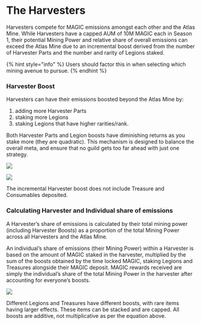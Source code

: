 # The Harvesters

Harvesters compete for MAGIC emissions amongst each other and the Atlas Mine. While Harvesters have a capped AUM of 10M MAGIC each in Season 1, their potential Mining Power and relative share of overall emissions can exceed the Atlas Mine due to an incremental boost derived from the number of Harvester Parts and the number and rarity of Legions staked.&#x20;

{% hint style="info" %}
Users should factor this in when selecting which mining avenue to pursue.
{% endhint %}

### Harvester Boost

Harvesters can have their emissions boosted beyond the Atlas Mine by:

1. adding more Harvester Parts
2. staking more Legions
3. staking Legions that have higher rarities/rank.

Both Harvester Parts and Legion boosts have diminishing returns as you stake more (they are quadratic). This mechanism is designed to balance the overall meta, and ensure that no guild gets too far ahead with just one strategy.

![](../../../.gitbook/assets/Screenshot\_22.jpg)

![](../../../.gitbook/assets/Screenshot\_23.jpg)

The incremental Harvester boost does not include Treasure and Consumables deposited.

### Calculating Harvester and Individual share of emissions

A Harvester’s share of emissions is calculated by their total mining power (including Harvester Boosts) as a proportion of the total Mining Power across all Harvesters and the Atlas Mine.

An individual’s share of emissions (their Mining Power) within a Harvester is based on the amount of MAGIC staked in the harvester, multiplied by the sum of the boosts obtained by the time locked MAGIC, staking Legions and Treasures alongside their MAGIC deposit. MAGIC rewards received are simply the individual’s share of the total Mining Power in the harvester after accounting for everyone’s boosts.

![](../../../.gitbook/assets/Screenshot\_24.jpg)

Different Legions and Treasures have different boosts, with rare items having larger effects. These items can be stacked and are capped. All boosts are additive, not multiplicative as per the equation above.
